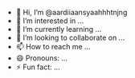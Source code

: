 - 👋 Hi, I’m @aardiiaansyaahhhtnjng
- 👀 I’m interested in ...
- 🌱 I’m currently learning ...
- 💞️ I’m looking to collaborate on ...
- 📫 How to reach me ...
- 😄 Pronouns: ...
- ⚡ Fun fact: ...

<!---
aardiiaansyaahhhtnjng/aardiiaansyaahhhtnjng is a ✨ special ✨ repository because its `README.md` (this file) appears on your GitHub profile.
You can click the Preview link to take a look at your changes.
--->
